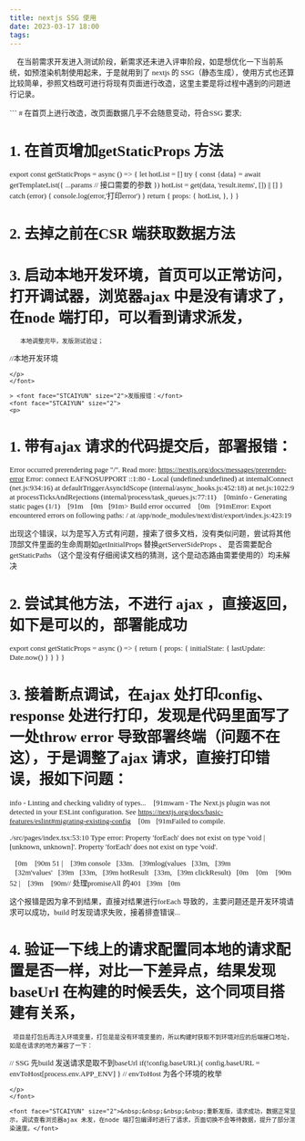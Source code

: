 ```yaml
---
title: nextjs SSG 使用
date: 2023-03-17 18:00
tags:
---
```


<font face="STCAIYUN" size="2">&nbsp;&nbsp;&nbsp;&nbsp;在当前需求开发进入测试阶段，新需求还未进入评审阶段，如是想优化一下当前系统，如预渲染机制使用起来，于是就用到了 nextjs 的 SSG（静态生成），使用方式也还算比较简单，参照文档既可进行将现有页面进行改造，这里主要是将过程中遇到的问题进行记录。</font>


<font face="STCAIYUN" size="2">
<p>
```
  # 在首页上进行改造，改页面数据几乎不会随意变动，符合SSG 要求;

  # 1. 在首页增加getStaticProps 方法
  export const getStaticProps = async () => {
    let hotList = []
    try {
      const {data} = await getTemplateList({
        ...params // 接口需要的参数
      })
      hotList = get(data, 'result.items', []) || []
    } catch (error) {
      console.log(error,'打印error')
    }
    return {
      props: {
        hotList,
      },
    }
  }

  # 2. 去掉之前在CSR 端获取数据方法

  # 3. 启动本地开发环境，首页可以正常访问，打开调试器，浏览器ajax 中是没有请求了，在node 端打印，可以看到请求派发，
       本地调整完毕，发版测试验证；

  //本地开发环境
```
</p>
</font>

> <font face="STCAIYUN" size="2">发版报错：</font>
<font face="STCAIYUN" size="2">
<p>
```
# 1. 带有ajax 请求的代码提交后，部署报错：
  Error occurred prerendering page "/". Read more: https://nextjs.org/docs/messages/prerender-error
  Error: connect EAFNOSUPPORT ::1:80 - Local (undefined:undefined)
      at internalConnect (net.js:934:16)
      at defaultTriggerAsyncIdScope (internal/async_hooks.js:452:18)
      at net.js:1022:9
      at processTicksAndRejections (internal/process/task_queues.js:77:11)
  [0minfo  - Generating static pages (1/1)
  [91m
  [0m[91m> Build error occurred
  [0m[91mError: Export encountered errors on following paths:
    /
    at /app/node_modules/next/dist/export/index.js:423:19

  出现这个错误，以为是写入方式有问题，搜索了很多文档，没有类似问题，尝试将其他顶部文件里面的生命周期如getInitialProps 替换getServerSideProps 、
  是否需要配合getStaticPaths （这个是没有仔细阅读文档的猜测，这个是动态路由需要使用的）均未解决

# 2. 尝试其他方法，不进行 ajax ，直接返回，如下是可以的，部署能成功
  export const getStaticProps = async () => {
    return { props: { initialState: { lastUpdate: Date.now() } } }
  }

# 3. 接着断点调试，在ajax 处打印config、response 处进行打印，发现是代码里面写了一处throw error 导致部署终端（问题不在这），于是调整了ajax 请求，直接打印错误，报如下问题：
info  - Linting and checking validity of types...
[91mwarn  - The Next.js plugin was not detected in your ESLint configuration. See https://nextjs.org/docs/basic-features/eslint#migrating-existing-config
[0m[91mFailed to compile.

./src/pages/index.tsx:53:10
Type error: Property 'forEach' does not exist on type 'void | [unknown, unknown]'.
  Property 'forEach' does not exist on type 'void'.

[0m [90m 51 | [39m  console[33m.[39mlog(values[33m,[39m [32m'values'[39m[33m,[39m hotResult[33m,[39m clickResult)[0m
[0m [90m 52 | [39m  [90m// 处理promiseAll 的401[39m[0m

这个报错是因为拿不到结果，直接对结果进行forEach 导致的，主要问题还是开发环境请求可以成功，build 时发现请求失败，接着排查错误...

# 4. 验证一下线上的请求配置同本地的请求配置是否一样，对比一下差异点，结果发现baseUrl 在构建的时候丢失，这个同项目搭建有关系，
     项目是打包后再注入环境变量，打包是是没有环境变量的，所以构建时获取不到环境对应的后端接口地址，如是在请求的地方兼容了一下：
// SSG 先build 发送请求是取不到baseUrl
  if(!config.baseURL){
    config.baseURL = envToHost[process.env.APP_ENV]
  }
// envToHost 为各个环境的枚举
```
</p>
</font>

<font face="STCAIYUN" size="2">&nbsp;&nbsp;&nbsp;&nbsp;重新发版，请求成功，数据正常显示，调试查看浏览器ajax 未发，在node 端打包编译时进行了请求，页面切换不会等待数据，提升了部分渲染速度。</font>
